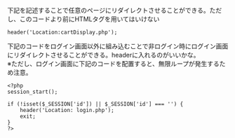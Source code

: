 下記を記述することで任意のページにリダイレクトさせることができる。ただし、このコードより前にHTMLタグを用いてはいけない
```
header('Location:cartDisplay.php');
```
下記のコードをログイン画面以外に組み込むことで非ログイン時にログイン画面にリダイレクトさせることができる。headerに入れるのがいいかな。  
※ただし、ログイン画面に下記のコードを配置すると、無限ループが発生するため注意。
```
<?php
session_start();

if (!isset($_SESSION['id']) || $_SESSION['id'] === '') {
    header('Location: login.php');
    exit;
}
?>
```
